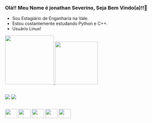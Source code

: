 ### Olá!! Meu Nome é jonathan Severino, Seja Bem Vindo(a)!!👋



- Sou Estagiário de Enganharia na Vale.
- Estou costantemente estudando Python e C++.
- Usuário Linux!

<div>
  <a href="https://github.com/JonathanSeverino">
  <img height="160em" src="https://github-readme-stats.vercel.app/api?username=JonathanSeverino&show_icons=true&theme=gotham&include_all_commits=true&count_private=true"/>
  <img height="140em" src="https://github-readme-stats.vercel.app/api/top-langs/?username=JonathanSeverino&layout=compact&langs_count=7&theme=gotham"/>
</div>
  
 ##
  
 <div>
     <a href="https://www.linkedin.com/in/jonathan-severino/" target="_blank"><img src="https://img.shields.io/badge/-LinkedIn-%230077B5?style=for-the-badge&logo=linkedin&logoColor=white" target="_blank"></a> 
    <a href = "mailto:jonathandesouza046@gmail.com"><img src="https://img.shields.io/badge/-Gmail-%23333?style=for-the-badge&logo=gmail&logoColor=white" target="_blank"></a>
 
  </div>
  
  ##
  <div>
   <img align="center" height="30" width="40" src= "https://raw.githubusercontent.com/JonathanSeverino/devicon/master/icons/python/python-original.svg">
   <img align="center" height="30" width="40" src= "https://raw.githubusercontent.com/JonathanSeverino/devicon/master/icons/cplusplus/cplusplus-plain.svg">
   <img align="center" height="30" width="40" src= "https://raw.githubusercontent.com/JonathanSeverino/devicon/master/icons/linux/linux-original.svg">
   <img align="center" height="30" width="40" src= "https://raw.githubusercontent.com/JonathanSeverino/devicon/master/icons/debian/debian-original.svg">
   <img align="center" height="30" width="40" src= "https://raw.githubusercontent.com/JonathanSeverino/devicon/master/icons/jupyter/jupyter-original.svg">
  </div>


